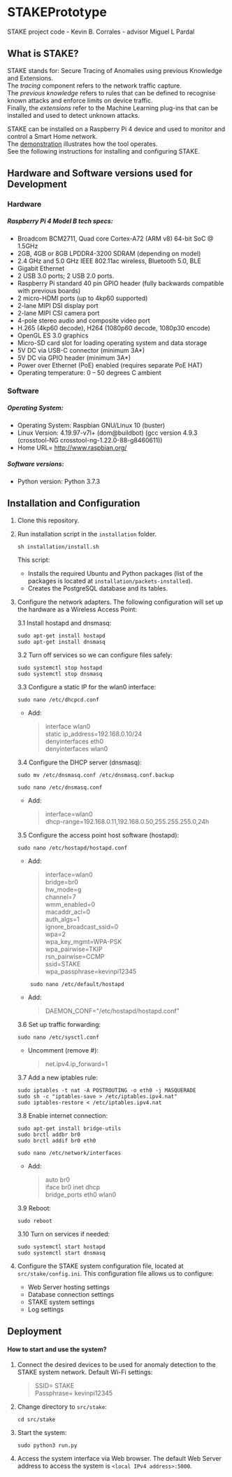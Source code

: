 # STAKEPrototype
STAKE project code - Kevin B. Corrales - advisor Miguel L Pardal

## What is STAKE?
STAKE stands for: Secure Tracing of Anomalies using previous Knowledge and Extensions. \
The *tracing* component refers to the network traffic capture. \
The *previous knowledge* refers to rules that can be defined to recognise known attacks and enforce limits on device traffic. \
Finally, the *extensions* refer to the Machine Learning plug-ins that can be installed and used to detect unknown attacks.

STAKE can be installed on a Raspberry Pi 4 device and used to monitor and control a Smart Home network.  
The [demonstration](DEMO.md) illustrates how the tool operates.  
See the following instructions for installing and configuring STAKE.


## Hardware and Software versions used for Development

### Hardware
##### Raspberry Pi 4 Model B tech specs:
- Broadcom BCM2711, Quad core Cortex-A72 (ARM v8) 64-bit SoC @ 1.5GHz
- 2GB, 4GB or 8GB LPDDR4-3200 SDRAM (depending on model)
- 2.4 GHz and 5.0 GHz IEEE 802.11ac wireless, Bluetooth 5.0, BLE 
- Gigabit Ethernet
-  2 USB 3.0 ports; 2 USB 2.0 ports.
- Raspberry Pi standard 40 pin GPIO header (fully backwards compatible with previous boards)
- 2 micro-HDMI ports (up to 4kp60 supported)
- 2-lane MIPI DSI display port
- 2-lane MIPI CSI camera port
- 4-pole stereo audio and composite video port
- H.265 (4kp60 decode), H264 (1080p60 decode, 1080p30 encode)
- OpenGL ES 3.0 graphics
- Micro-SD card slot for loading operating system and data storage
- 5V DC via USB-C connector (minimum 3A*)
- 5V DC via GPIO header (minimum 3A*)
- Power over Ethernet (PoE) enabled (requires separate PoE HAT)
- Operating temperature: 0 – 50 degrees C ambient

### Software

##### Operating System:
- Operating System: Raspbian GNU/Linux 10 (buster)
- Linux Version: 4.19.97-v7l+ (dom@buildbot) (gcc version 4.9.3 (crosstool-NG crosstool-ng-1.22.0-88-g8460611)) 
- Home URL= http://www.raspbian.org/

##### Software versions:
- Python version: Python 3.7.3

## Installation and Configuration

1. Clone this repository.
2. Run installation script in the `installation` folder.
	```
	sh installation/install.sh
	```
	This script:
    - Installs the required Ubuntu and Python packages (list of the packages is located at `installation/packets-installed`).
    - Creates the PostgreSQL database and its tables.
3. Configure the network adapters. 
    The following configuration will set up the hardware as a Wireless Access Point:

	3.1 Install hostapd and dnsmasq:
	```
	sudo apt-get install hostapd
	sudo apt-get install dnsmasq
	```
	3.2 Turn off services so we can configure files safely:
	```
	sudo systemctl stop hostapd
	sudo systemctl stop dnsmasq
	```
	3.3 Configure a static IP for the wlan0 interface:
	```
	sudo nano /etc/dhcpcd.conf
	```
    - Add:
    
	    >  	interface wlan0 \
	    >	static ip_address=192.168.0.10/24 \
	    >	denyinterfaces eth0 \
    	>	denyinterfaces wlan0
	
	3.4 Configure the DHCP server (dnsmasq):
	```
	sudo mv /etc/dnsmasq.conf /etc/dnsmasq.conf.backup
	```
	```
	sudo nano /etc/dnsmasq.conf
	```
	- Add:

	    >    interface=wlan0 \
	    >    dhcp-range=192.168.0.11,192.168.0.50,255.255.255.0,24h
	
	3.5 Configure the access point host software (hostapd):
	```
    sudo nano /etc/hostapd/hostapd.conf 
	```
	- Add:
	
	    >	interface=wlan0 \
	    >	bridge=br0 \
	    >	hw_mode=g \
	    >	channel=7 \
	    >	wmm_enabled=0 \
	    >	macaddr_acl=0 \
	    >	auth_algs=1 \
	    >	ignore_broadcast_ssid=0 \
	    >	wpa=2 \
	    >	wpa_key_mgmt=WPA-PSK \
	    >	wpa_pairwise=TKIP \
	    >	rsn_pairwise=CCMP \
	    >	ssid=STAKE \
	    >	wpa_passphrase=kevinpi12345

	```
		sudo nano /etc/default/hostapd
	```
	
	- Add:
				
        >   DAEMON_CONF="/etc/hostapd/hostapd.conf"
	
    3.6 Set up traffic forwarding:

    ```
    sudo nano /etc/sysctl.conf
    ```

	- Uncomment (remove #):
	
	   > net.ipv4.ip_forward=1
	
	3.7 Add a new iptables rule:
	```
	sudo iptables -t nat -A POSTROUTING -o eth0 -j MASQUERADE
	sudo sh -c "iptables-save > /etc/iptables.ipv4.nat"
	sudo iptables-restore < /etc/iptables.ipv4.nat
	```
	3.8 Enable internet connection:
	```
	sudo apt-get install bridge-utils
	sudo brctl addbr br0
	sudo brctl addif br0 eth0
	```
	```
	sudo nano /etc/network/interfaces
	```
	- Add:
				
        >   auto br0 \
		>	iface br0 inet dhcp \
		>	bridge_ports eth0 wlan0

	3.9 Reboot:
	```
	sudo reboot
	```
	3.10 Turn on services if needed:
	```
	sudo systemctl start hostapd
	sudo systemctl start dnsmasq 
	```
4. Configure the STAKE system configuration file, located at `src/stake/config.ini`. 
    This configuration file allows us to configure: 
	- Web Server hosting settings
	- Database connection settings
	- STAKE system settings
	- Log settings

## Deployment
#### How to start and use the system?
1. Connect the desired devices to be used for anomaly detection to the STAKE system network.
    Default Wi-Fi settings:
    > SSID= STAKE \
    > Passphrase= kevinpi12345
2. Change directory to `src/stake`:
    ```
    cd src/stake
    ```
3. Start the system:
    ```
    sudo python3 run.py
    ```
4. Access the system interface via Web browser. 
    The default Web Server address to access the system is `<local IPv4 address>:5000`.
